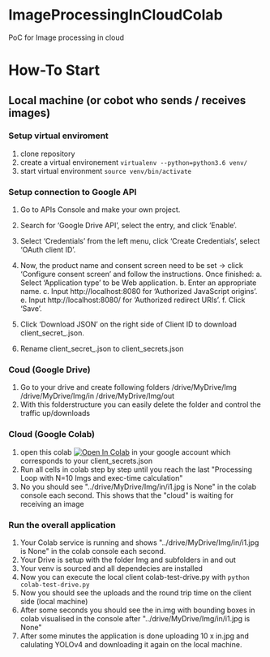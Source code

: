 # ImageProcessingInCloudColab
PoC for Image processing in cloud

# How-To Start

## Local machine (or cobot who sends / receives images)

### Setup virtual enviroment
1. clone repository
2. create a virtual environement `virtualenv --python=python3.6 venv/`
3. start virtual environment `source venv/bin/activate`

### Setup connection to Google API
1. Go to APIs Console and make your own project.
2. Search for ‘Google Drive API’, select the entry, and click ‘Enable’.
3. Select ‘Credentials’ from the left menu, click ‘Create Credentials’, select ‘OAuth client ID’.
4. Now, the product name and consent screen need to be set -> click ‘Configure consent screen’ and follow the instructions. Once finished:
       a. Select ‘Application type’ to be Web application.
       b. Enter an appropriate name.
       c. Input http://localhost:8080 for ‘Authorized JavaScript origins’.
       e. Input http://localhost:8080/ for ‘Authorized redirect URIs’.
       f. Click ‘Save’.

5. Click ‘Download JSON’ on the right side of Client ID to download client_secret_<really long ID>.json.
6. Rename client_secret_<really long ID>.json to client_secrets.json

### Coud (Google Drive)
 1. Go to your drive and create following folders
  /drive/MyDrive/Img
  /drive/MyDrive/Img/in
  /drive/MyDrive/Img/out
  2. With this folderstructure you can easily delete the folder and control the traffic up/downloads
  

### Cloud (Google Colab)
  1. open this colab [![Open In Colab](https://colab.research.google.com/assets/colab-badge.svg)](https://colab.research.google.com/drive/1pQNFHrtMzTqWztrG8HuQAJviHJI75gZ0?usp=sharing) in your google account which corresponds to your client_secrets.json 
  2. Run all cells in colab step by step until you reach the last "Processing Loop with N=10 Imgs and exec-time calculation"
  3. No you should see "../drive/MyDrive/Img/in/i1.jpg is None" in the colab console each second. This shows that the "cloud" is waiting for receiving an image
  
  
### Run the overall application
  1. Your Colab service is running and shows "../drive/MyDrive/Img/in/i1.jpg is None" in the colab console each second.
  2. Your Drive is setup with the folder Img and subfolders in and out
  3. Your venv is sourced and all dependecies are installed
  4. Now you can execute the local client colab-test-drive.py with `python colab-test-drive.py`
  5. Now you should see the uploads and the round trip time on the client side (local machine)
  6. After some seconds you should see the in.img with bounding boxes in colab visualised in the console after "../drive/MyDrive/Img/in/i1.jpg is None"
  7. After some minutes the application is done uploading 10 x in.jpg and calulating YOLOv4 and downloading it again on the local machine.
  
  
  
